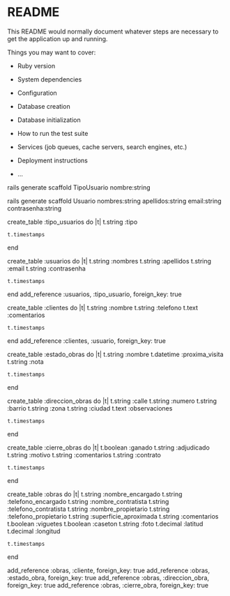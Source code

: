 # README

This README would normally document whatever steps are necessary to get the
application up and running.

Things you may want to cover:

* Ruby version

* System dependencies

* Configuration

* Database creation

* Database initialization

* How to run the test suite

* Services (job queues, cache servers, search engines, etc.)

* Deployment instructions

* ...



rails generate scaffold TipoUsuario nombre:string

rails generate scaffold Usuario nombres:string apellidos:string email:string contrasenha:string











create_table :tipo_usuarios do |t|
    t.string :tipo

    t.timestamps
end

create_table :usuarios do |t|
    t.string :nombres
    t.string :apellidos
    t.string :email
    t.string :contrasenha

    t.timestamps
end
add_reference :usuarios, :tipo_usuario, foreign_key: true

create_table :clientes do |t|
    t.string :nombre
    t.string :telefono
    t.text :comentarios

    t.timestamps
end
add_reference :clientes, :usuario, foreign_key: true

create_table :estado_obras do |t|
    t.string :nombre
    t.datetime :proxima_visita
    t.string :nota

    t.timestamps
end

create_table :direccion_obras do |t|
    t.string :calle
    t.string :numero
    t.string :barrio
    t.string :zona
    t.string :ciudad
    t.text :observaciones

    t.timestamps
end

create_table :cierre_obras do |t|
    t.boolean :ganado
    t.string :adjudicado
    t.string :motivo
    t.string :comentarios
    t.string :contrato

    t.timestamps
end

create_table :obras do |t|
    t.string :nombre_encargado
    t.string :telefono_encargado
    t.string :nombre_contratista
    t.string :telefono_contratista
    t.string :nombre_propietario
    t.string :telefono_propietario
    t.string :superficie_aproximada
    t.string :comentarios
    t.boolean :viguetes
    t.boolean :caseton
    t.string :foto
    t.decimal :latitud
    t.decimal :longitud

    t.timestamps
end

add_reference :obras, :cliente, foreign_key: true
add_reference :obras, :estado_obra, foreign_key: true
add_reference :obras, :direccion_obra, foreign_key: true
add_reference :obras, :cierre_obra, foreign_key: true
